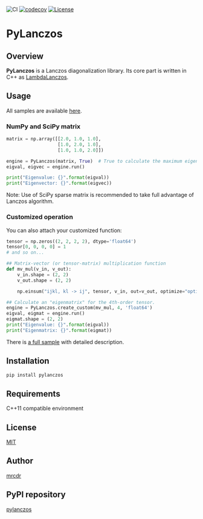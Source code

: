 ![CI](https://github.com/mrcdr/pylanczos/workflows/CI/badge.svg)
[![codecov](https://codecov.io/gh/mrcdr/pylanczos/branch/master/graph/badge.svg?token=CLVRQ8PN1J)]()
[![License](https://img.shields.io/badge/License-MIT-green.svg)]()


# PyLanczos
## Overview
**PyLanczos** is a Lanczos diagonalization library.
Its core part is written in C++ as [LambdaLanczos](https://github.com/mrcdr/lambda-lanczos).

## Usage
All samples are available [here](https://github.com/mrcdr/pylanczos/tree/master/sample).

### NumPy and SciPy matrix
``` python
matrix = np.array([[2.0, 1.0, 1.0],
                   [1.0, 2.0, 1.0],
                   [1.0, 1.0, 2.0]])

engine = PyLanczos(matrix, True)  # True to calculate the maximum eigenvalue.
eigval, eigvec = engine.run()

print("Eigenvalue: {}".format(eigval))
print("Eigenvector: {}".format(eigvec))
```
Note: Use of SciPy sparse matrix is recommended to take full advantage of Lanczos algorithm.

### Customized operation
You can also attach your customized function:
```python
tensor = np.zeros((2, 2, 2, 2), dtype='float64')
tensor[0, 0, 0, 0] = 1
# and so on...

## Matrix-vector (or tensor-matrix) multiplication function
def mv_mul(v_in, v_out):
    v_in.shape = (2, 2)
    v_out.shape = (2, 2)

    np.einsum("ijkl, kl -> ij", tensor, v_in, out=v_out, optimize="optimal")

## Calculate an "eigenmatrix" for the 4th-order tensor.
engine = PyLanczos.create_custom(mv_mul, 4, 'float64')
eigval, eigmat = engine.run()
eigmat.shape = (2, 2)
print("Eigenvalue: {}".format(eigval))
print("Eigenmatrix: {}".format(eigmat))
```
There is [a full sample](https://github.com/mrcdr/pylanczos/tree/master/sample/sample3_custom.py) with detailed description.

## Installation
```sh
pip install pylanczos
```

## Requirements

C++11 compatible environment

## License

[MIT](https://github.com/mrcdr/lambda-lanczos/blob/master/LICENSE)

## Author

[mrcdr](https://github.com/mrcdr)

## PyPI repository

[pylanczos](https://pypi.org/project/pylanczos/)
